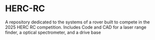 # HERC-RC
A repository dedicated to the systems of a rover built to compete in the 2025 HERC RC competition. Includes Code and CAD for a laser range finder, a optical spectrometer, and a drive base
